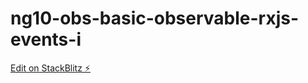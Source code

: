 # ng10-obs-basic-observable-rxjs-events-i

[Edit on StackBlitz ⚡️](https://stackblitz.com/edit/ng10-obs-basic-observable-rxjs-events-i)